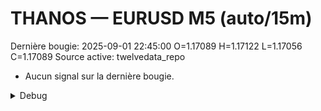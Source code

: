 # THANOS — EURUSD M5 (auto/15m)
Dernière bougie: 2025-09-01 22:45:00  O=1.17089  H=1.17122  L=1.17056  C=1.17089
Source active: twelvedata_repo

- Aucun signal sur la dernière bougie.

<details><summary>Debug</summary>

- TD_API_KEY manquant.

</details>